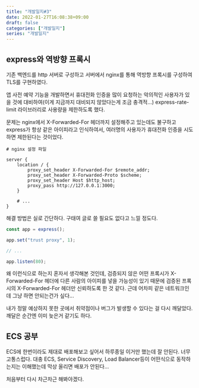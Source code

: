 ```yaml
---
title: "개발일지#3"
date: 2022-01-27T16:08:38+09:00
draft: false
categories: ["개발일지"]
series: "개발일지"
---
```


## express와 역방향 프록시

기존 백엔드를 http 서버로 구성하고 서버에서 nginx를 통해 역방향 프록시를 구성하여 TLS를 구현하였다.

앱 사전 예약 기능을 개발하면서 휴대전화 인증을 많이 요청하는 악의적인 사용자가 있을 것에 대비하여(이게 지금까지 대비되지 않았다는게 조금 충격적...)
express-rate-limit 라이브러리로 사용량을 제한하도록 했다.

문제는 nginx에서 X-Forwarded-For 헤더까지 설정해주고 있는데도 불구하고 express가 항상 같은 아이피라고 인식하여서,
여러명의 사용자가 휴대전화 인증을 시도하면 제한된다는 것이었다.

```nginx
# nginx 설정 파일

server {
    location / {
        proxy_set_header X-Forwarded-For $remote_addr;
        proxy_set_header X-Forwarded-Proto $scheme;
        proxy_set_header Host $http_host;
        proxy_pass http://127.0.0.1:3000;
    }

    # ...
}
```

해결 방법은 실로 간단하다. 구태여 글로 쓸 필요도 없다고 느낄 정도다.

```typescript
const app = express();

app.set("trust proxy", 1);

// ...

app.listen(80);
```

왜 이런식으로 하는지 혼자서 생각해본 것인데,
검증되지 않은 어떤 프록시가 X-Forwarded-For 헤더에 다른 사람의 아이피를 넣을 가능성이 있기 때문에
검증된 프록시의 X-Forwarded-For 헤더만 신뢰하도록 한 것 같다.
근데 어차피 같은 네트워크인데 그냥 하면 안되는건가 싶다...

내가 정말 예상하지 못한 곳에서 취약점이나 버그가 발생할 수 있다는 걸 다시 깨달았다.
깨달은 순간엔 이미 늦은거 같기도 하다.

## ECS 공부

ECS에 한번이라도 제대로 배포해보고 싶어서 하루종일 이거만 했는데 잘 안된다. 너무 고통스럽다.
대충 ECS, Service Discovery, Load Balancer등이 어떤식으로 동작하는지는 이해했는데 막상 올리면 배포가 안된다...

처음부터 다시 차근차근 해봐야겠다.
